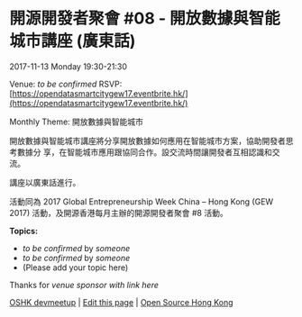 # 開源開發者聚會 #08 - 開放數據與智能城市講座 (廣東話)

2017-11-13 Monday 19:30-21:30

Venue: *to be confirmed*
RSVP: [https://opendatasmartcitygew17.eventbrite.hk/](https://opendatasmartcitygew17.eventbrite.hk/)

Monthly Theme: 開放數據與智能城市

開放數據與智能城市講座將分享開放數據如何應用在智能城市方案，協助開發者思考數據分
享，在智能城市應用跟協同合作。設交流時間讓開發者互相認識和交流。

講座以廣東話進行。

活動同為 2017 Global Entrepreneurship Week China – Hong Kong (GEW 2017) 活動，及開源香港每月主辦的開源開發者聚會 #8 活動。

**Topics:**

* *to be confirmed* by *someone*
* *to be confirmed* by *someone*
* (Please add your topic here)

Thanks for *venue sponsor with link here*

[OSHK devmeetup](http://devmeetup.opensource.hk) | [Edit this page](https://github.com/opensourcehk/devmeetup/tree/master/2017/11/README.md) | [Open Source Hong Kong](https://opensource.hk)
